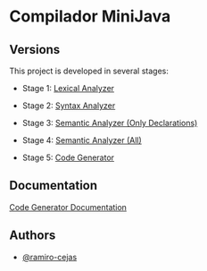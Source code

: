 
# Compilador MiniJava

## Versions

This project is developed in several stages:

- Stage 1: [Lexical Analyzer](https://github.com/ramiro-cejas/AnalizadorLexico2023)

- Stage 2: [Syntax Analyzer](https://github.com/ramiro-cejas/ceiSyntax)

- Stage 3: [Semantic Analyzer (Only Declarations)](https://github.com/ramiro-cejas/ceiSem)

- Stage 4: [Semantic Analyzer (All)](https://github.com/ramiro-cejas/ceiSemSecond)

- Stage 5: [Code Generator](https://github.com/ramiro-cejas/ceiGeneration)

## Documentation

[Code Generator Documentation](https://github.com/ramiro-cejas/ceiGeneration/blob/main/Informe%20CeI%20Generador.pdf)

## Authors

- [@ramiro-cejas](https://www.github.com/ramiro-cejas)

